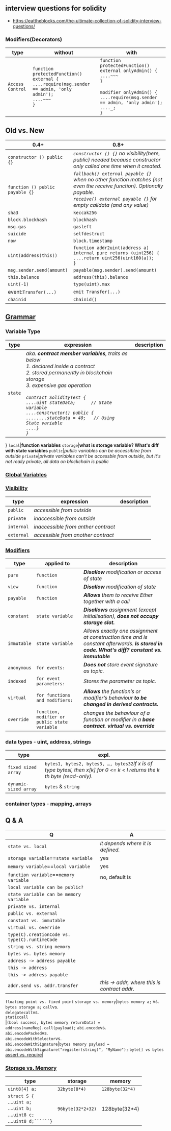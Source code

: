 ## interview questions for solidity
- https://eattheblocks.com/the-ultimate-collection-of-solidity-interview-questions/
### Modifiers(Decorators)
type|without|with
--------------------|-----------|-----
```Access Control```|```function protectedFunction() external {```<br>```....require(msg.sender == admin, 'only admin');```<br>```....~~~```<br>```}```|```function protectedFunction() external onlyAdmin() {```<br>```....~~~```<br>```}```<br><br>```modifier onlyAdmin() {```<br>```....require(msg.sender == admin, 'only admin');```<br>```...._;```<br>```}```
## Old vs. New
0.4+|0.8+
----|---
```constructor () public {}```|*```constructor () {}``` no visibility(here, public) needed because constructor only called one time when it created.*
```function () public payable {}```|*```fallback() external payable {}``` when no other function matches (not even the receive function). Optionally payable.<br>```receive() external payable {}``` for empty calldata (and any value)*
```sha3```|```keccak256```
```block.blockhash```|```blockhash```
```msg.gas```|```gasleft```
```suicide```|```selfdestruct```
```now```|```block.timestamp```
```uint(address(this))```|```function addr2uint(address a) internal pure returns (uint256) {```<br>```....return uint256(uint160(a));```<br>```}```
```msg.sender.send(amount)```|```payable(msg.sender).send(amount)```
```this.balance```|```address(this).balance```
```uint(-1)```|```type(uint).max```
event:```Transfer(...)```|```emit Transfer(...)```
```chainid```|```chainid()```
## [Grammar](https://docs.soliditylang.org/en/latest/grammar.html)
### Variable Type
type|expression|description
----|----------|------------
```state```|*aka. **contract member variables**, traits as below <br>1. declared inside a contract<br>2. stored permanently in blockchain storage<br>3. expensive gas operation<br><br>```contract SolidityTest {```<br>```....uint stateData;      // State variable```<br>```....constructor() public {```<br>```........stateData = 40;   // Using State variable```<br>```....}```<br>```}```*
}
```local```|**function variables**
```storage```|**what is storage variable? What's diff with state variables**
```public```|*public variables can be accessiblee from outside*
```private```|*private variables can't be accessble from outside, but it's not really private, all data on blockchain is public*
### [Global Variables](https://docs.soliditylang.org/en/latest/cheatsheet.html#global-variables)
### [Visibility](https://docs.soliditylang.org/en/latest/cheatsheet.html#function-visibility-specifiers)
type|expression|description
----|----------|------------
```public```|*accessible from outside*
```private```|*inaccessible from outside*
```internal```|*inaccessible from anther contract*
```external```|*accessible from another contract*
### [Modifiers](https://docs.soliditylang.org/en/latest/cheatsheet.html#modifiers)
type|applied to|description
----|----------|--
```pure```|```function```|***Disallow** modification or access of state*
```view```|```function```|***Disallow** modification of state*
```payable```|```function```|***Allows** them to receive Ether together with a call*
```constant```|```state variable```|***Disallows** assignment (except initialisation), **does not occupy storage slot.***
```immutable```|```state variable```|*Allows exactly one assignment at construction time and is constant afterwards. **Is stored in code. What's diff? constant vs. immutable***
```anonymous```|```for events:```|***Does not** store event signature as topic.*
```indexed```|```for event parameters:```|*Stores the parameter as topic.*
```virtual```|```for functions and modifiers:```|***Allows** the function’s or modifier’s behaviour **to be changed in derived contracts.***
```override```|```function, modifier or public state variable```| *changes the behaviour of a function or modifier in a **base contract**. **virtual vs. override***
### data types - uint, address, strings
type|expl.
----|---
```fixed sized array```|```bytes1, bytes2, bytes3, …, bytes32```*If x is of type bytesI, then x[k] for 0 <= k < I returns the k th byte (read-only).*
```dynamic-sized array```|```bytes``` & ```string```

### container types - mapping, arrays
## Q & A
Q|A
---|-----
```state vs. local```|*it depends where it is defined.*
```storage variable```==```state variable```|yes
```memory variable```==```local variable```|yes
```function variable```==```memory variable```|no, default is
```local variable can be public?```|
```state variable can be memory variable```|
```private vs. internal```|
```public vs. external```|
```constant vs. immutable```|
```virtual vs. override```|
```type(C).creationCode vs. type(C).runtimeCode```|
```string vs. string memory```|
```bytes vs. bytes memory```|
```address -> address payable```|
```this -> address```|
```this -> address payable```|
```addr.send vs. addr.transfer```|*this -> addr, where this is contract addr.* 
```floating point vs. fixed point```
```storage vs. memory```|```bytes memory a;``` vs. ```bytes storage a;```
```call```vs.<br>```delegatecall```vs.<br>```staticcall```<br>|```(bool success, bytes memory returnData) = address(nameReg).call(payload);```
```abi.encode```vs.<br>```abi.encodePacked```vs.<br>```abi.encodeWithSelector```vs.<br>```abi.encodeWithSignature```|```bytes memory payload = abi.encodeWithSignature("register(string)", "MyName");```
```byte[] vs bytes```
[assert vs. require](https://docs.soliditylang.org/en/latest/control-structures.html#panic-via-assert-and-error-via-require)|
### [Storage vs. Memory](https://docs.soliditylang.org/en/latest/internals/layout_in_memory.html#differences-to-layout-in-storage)
type|storage|memory
----|-------|-----
```uint8[4] a;```|```32byte(8*4)```|```128byte(32*4)```
```struct S {```<br>....```uint a;```<br>....```uint b;```<br>....```uint8 c;```<br>....```uint8 d;``````}```|```96byte(32*2+32)```|128byte(32*4)